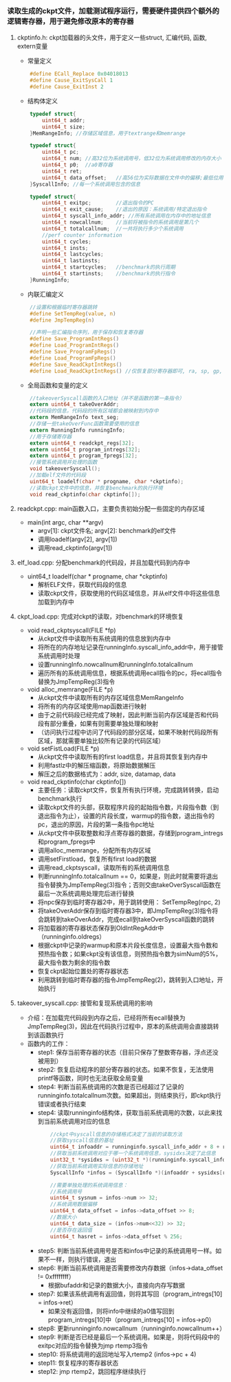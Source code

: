 ### 读取生成的ckpt文件，加载测试程序运行，需要硬件提供四个额外的逻辑寄存器，用于避免修改原本的寄存器
1. ckptinfo.h: ckpt加载器的头文件，用于定义一些struct, 汇编代码, 函数, extern变量
     - 常量定义
    ```c
        #define ECall_Replace 0x04018013
        #define Cause_ExitSysCall 1 
        #define Cause_ExitInst 2
    ```
    - 结构体定义
    ```c
        typedef struct{
            uint64_t addr; 
            uint64_t size;
        }MemRangeInfo; //存储区域信息，用于textrange和memrange

        typedef struct{
            uint64_t pc;
            uint64_t num; //高32位为系统调用号，低32位为系统调用修改的内存大小
            uint64_t p0;  //a0寄存器
            uint64_t ret; 
            uint64_t data_offset;   //高56位为实际数据在文件中的偏移;最低位用于表示该系统调用是否有返回值
        }SyscallInfo; //每一个系统调用包含的信息

        typedef struct{
            uint64_t exitpc;        //退出指令的PC
            uint64_t exit_cause;    //退出的原因：系统调用/特定退出指令
            uint64_t syscall_info_addr; //所有系统调用在内存中的地址信息
            uint64_t nowcallnum;    //当前将被指令的系统调用是第几个
            uint64_t totalcallnum;  //一共将执行多少个系统调用
            //perf counter information
            uint64_t cycles;        
            uint64_t insts;         
            uint64_t lastcycles;
            uint64_t lastinsts;
            uint64_t startcycles;   //benchmark的执行周期
            uint64_t startinsts;    //benchmark的执行指令
        }RunningInfo;
    ```
    - 内联汇编定义
    ```c
        //设置和根据临时寄存器跳转
        #define SetTempReg(value, n)
        #define JmpTempReg(n)

        //声明一些汇编指令序列，用于保存和恢复寄存器
        #define Save_ProgramIntRegs()
        #define Load_ProgramIntRegs()
        #define Save_ProgramFpRegs()
        #define Load_ProgramFpRegs()
        #define Save_ReadCkptIntRegs()
        #define Load_ReadCkptIntRegs() //仅恢复部分寄存器即可, ra, sp, gp, tp, fp
    ```
    - 全局函数和变量的定义
    ```c
        //takeoverSyscall函数的入口地址（并不是函数的第一条指令）
        extern uint64_t takeOverAddr;
        //代码段的信息，代码段的所有区域都会被映射到内存中
        extern MemRangeInfo text_seg;   
        //存储一些takeOverFunc函数需要使用的信息
        extern RunningInfo runningInfo;
        //用于存储寄存器
        extern uint64_t readckpt_regs[32];
        extern uint64_t program_intregs[32];
        extern uint64_t program_fpregs[32];
        //接管系统调用并处理的函数
        void takeoverSyscall(); 
        //加载elf文件的代码段
        uint64_t loadelf(char * progname, char *ckptinfo);
        //读取ckpt文件中的信息，并恢复benchmark的执行环境
        void read_ckptinfo(char ckptinfo[]);
    ```

2. readckpt.cpp: main函数入口，主要负责初始分配一些固定的内存区域
    - main(int argc, char **argv)
      - argv[1]: ckpt文件名; argv[2]: benchmark的elf文件
      - 调用loadelf(argv[2], argv[1])
      - 调用read_ckptinfo(argv[1])

3. elf_load.cpp: 分配benchmark的代码段，并且加载代码到内存中
    - uint64_t loadelf(char * progname, char *ckptinfo)
      - 解析ELF文件，获取代码段的信息
      - 读取ckpt文件，获取使用的代码区域信息，并从elf文件中将这些信息加载到内存中
  
4. ckpt_load.cpp: 完成对ckpt的读取，对benchmark的环境恢复
    - void read_ckptsyscall(FILE *fp)
      - 从ckpt文件中读取所有系统调用的信息放到内存中
      - 将所在的内存地址记录在runningInfo.syscall_info_addr中，用于接管系统调用时处理
      - 设置runningInfo.nowcallnum和runningInfo.totalcallnum
      - 遍历所有的系统调用信息，根据系统调用ecall指令的pc，将ecall指令替换为JmpTempReg(3)指令
    - void alloc_memrange(FILE *p)
      - 从ckpt文件中读取所有的内存区域信息MemRangeInfo
      - 将所有的内存区域使用map函数进行映射
      - 由于之前代码段已经完成了映射，因此判断当前内存区域是否和代码段有部分重叠，如果有则需要单独处理和映射
      - （访问执行过程中访问了代码段的部分区域，如果不映射代码段所有区域，那就需要单独比较所有记录的代码区域）
    - void setFistLoad(FILE *p)
      - 从ckpt文件中读取所有的first load信息，并且将其恢复到内存中
      - 利用fastlz中的解压缩函数，将原始数据解压
      - 解压之后的数据格式为：addr, size, datamap, data
    - void read_ckptinfo(char ckptinfo[])
      - 主要任务：读取ckpt文件，恢复所有执行环境，完成跳转转换，启动benchmark执行
      - 读取ckpt文件的头部，获取程序片段的起始指令数，片段指令数（到退出指令为止），设置的片段长度，warmup的指令数，退出指令的pc，退出的原因，片段的第一条指令pc地址
      - 从ckpt文件中获取整数和浮点寄存器的数据，存储到program_intregs和program_fpregs中
      - 调用alloc_memrange，分配所有内存区域
      - 调用setFirstload，恢复所有first load的数据
      - 调用read_ckptsyscall，读取所有的系统调用信息
      - 判断runningInfo.totalcallnum == 0，如果是，则此时就需要将退出指令替换为JmpTempReg(3)指令；否则交由takeOverSyscall函数在最后一次系统调用处理完后进行替换
      - 将npc保存到临时寄存器2中，用于跳转使用： SetTempReg(npc, 2)
      - 将takeOverAddr保存到临时寄存器3中，即JmpTempReg(3)指令将会跳转到takeOverAddr，完成ecall到takeOverSyscall函数的跳转
      - 将加载器的寄存器状态保存到OldIntRegAddr中（runninginfo.oldregs）
      - 根据ckpt中记录的warmup和原本片段长度信息，设置最大指令数和预热指令数；如果ckpt没有该信息，则预热指令数为simNum的5%，最大指令数为剩余的指令数
      - 恢复ckpt起始位置处的寄存器状态
      - 利用跳转到临时寄存器的指令JmpTempReg(2)，跳转到入口地址，开始执行

5. takeover_syscall.cpp: 接管和复现系统调用的影响
    - 介绍：在加载完代码段到内存之后，已经将所有ecall替换为JmpTempReg(3)，因此在代码执行过程中，原本的系统调用会直接跳转到该函数执行
    - 函数内的工作：
        - step1: 保存当前寄存器的状态（目前只保存了整数寄存器，浮点还没被用到）
        - step2: 恢复启动程序的部分寄存器的状态。如果不恢复，无法使用printf等函数，同时也无法获取全局变量
        - step4: 判断当前系统调用的次数是否已经超过了记录的runninginfo.totalcallnum次数。如果超出，则结束执行，即ckpt执行错误或者执行结束
        - step4: 读取runninginfo结构体，获取当前系统调用的次数，以此来找到当前系统调用对应的信息
            ```c
                //ckpt中syscall信息的存储格式决定了当前的读取方法
                //获取syscall信息的基址
                uint64_t infoaddr = runninginfo.syscall_info_addr + 8 + runninginfo.totalcallnum*4;
                //获取当前系统调用对应于哪一个系统调用信息，sysidxs决定了此信息
                uint32_t *sysidxs = (uint32_t *)(runninginfo.syscall_info_addr + 8);
                //获取当前系统调用实际信息的存储地址
                SyscallInfo *infos = (SyscallInfo *)(infoaddr + sysidxs[runninginfo.nowcallnum]*sizeof(SyscallInfo));

                //需要单独处理的系统调用信息：
                //系统调用号
                uint64_t sysnum = infos->num >> 32;
                //系统调用数据偏移
                uint64_t data_offset = infos->data_offset >> 8;
                //数据大小
                uint64_t data_size = (infos->num<<32) >> 32;
                //是否存在返回值
                uint64_t hasret = infos->data_offset % 256;
            ```
        - step5: 判断当前系统调用号是否和infos中记录的系统调用号一样。如果不一样，则执行错误，退出
        - step6: 判断当前系统调用是否需要修改内存数据（infos->data_offset != 0xffffffff）
            - 根据bufaddr和记录的数据大小，直接向内存写数据
        - step7: 如果该系统调用有返回值，则将其写回（program_intregs[10] = infos->ret）
          - 如果没有返回值，则将info中继续的a0值写回到program_intregs[10]中（program_intregs[10] = infos->p0）
        - step8: 更新runninginfo.nowcallnum（runninginfo.nowcallnum++）
        - step9: 判断是否已经是最后一个系统调用。如果是，则将代码段中的exitpc对应的指令替换为jmp rtemp3指令
        - step10: 将系统调用的返回地址写入rtemp2 (infos->pc + 4)
        - step11: 恢复程序的寄存器状态
        - step12: jmp rtemp2，跳回程序继续执行
